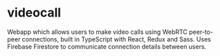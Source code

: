 # videocall
Webapp which allows users to make video calls using WebRTC
peer-to-peer connections, built in TypeScript with React, Redux and
Sass. Uses Firebase Firestore to communicate connection details
between users.
